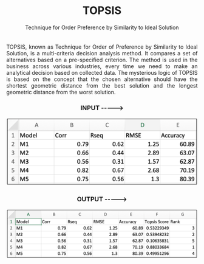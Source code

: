 <h1><center><b>TOPSIS</b></center></h1>
<center>Technique for Order Preference by Similarity to Ideal Solution</center>
<br>
<br>
<div align="justify">
TOPSIS, known as Technique for Order of Preference by Similarity to Ideal Solution, is a multi-criteria decision analysis method. It compares a set of alternatives based on a pre-specified criterion. The method is used in the business across various industries, every time we need to make an analytical decision based on collected data. The mysterious logic of TOPSIS is based on the concept that the chosen alternative should have the shortest geometric distance from the best solution and the longest geometric distance from the worst solution.
</div>
<h3><center><b>INPUT -----> </b></center></h3>
<img src = "input.png">
<br>
<h3><center><b>OUTPUT -----> </b></center></h3>
<img src = "output.png">
<br>
